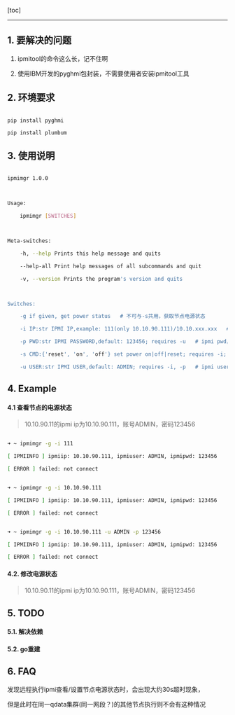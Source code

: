 ﻿[toc]



---

## 1. 要解决的问题

1. ipmitool的命令这么长，记不住啊

2. 使用IBM开发的pyghmi包封装，不需要使用者安装ipmitool工具

## 2. 环境要求

```

pip install pyghmi

pip install plumbum

```

## 3. 使用说明

```bash

ipmimgr 1.0.0



Usage:

    ipmimgr [SWITCHES]



Meta-switches:

    -h, --help Prints this help message and quits

    --help-all Print help messages of all subcommands and quit

    -v, --version Prints the program's version and quits



Switches:

    -g if given, get power status   # 不可与-s共用，获取节点电源状态

    -i IP:str IPMI IP,example: 111(only 10.10.90.111)/10.10.xxx.xxx   # 节点的ipmi ip，90网段直接输入最后一段即可，其他网段使用全ip

    -p PWD:str IPMI PASSWORD,default: 123456; requires -u   # ipmi pwd，默认为123456

    -s CMD:{'reset', 'on', 'off'} set power on|off|reset; requires -i; excludes -g   # 改变电源状态，重启(reset)、开启(on)、关闭(off)

    -u USER:str IPMI USER,default: ADMIN; requires -i, -p   # ipmi user，默认为ADMIN

```

## 4. Example

#### 4.1 查看节点的电源状态

>10.10.90.11的ipmi ip为10.10.90.111，账号ADMIN，密码123456

```bash

➜ ~ ipmimgr -g -i 111

[ IPMIINFO ] ipmiip: 10.10.90.111, ipmiuser: ADMIN, ipmipwd: 123456

[ ERROR ] failed: not connect

```

```bash

➜ ~ ipmimgr -g -i 10.10.90.111

[ IPMIINFO ] ipmiip: 10.10.90.111, ipmiuser: ADMIN, ipmipwd: 123456

[ ERROR ] failed: not connect
```

```bash

➜ ~ ipmimgr -g -i 10.10.90.111 -u ADMIN -p 123456

[ IPMIINFO ] ipmiip: 10.10.90.111, ipmiuser: ADMIN, ipmipwd: 123456

[ ERROR ] failed: not connect

```

#### 4.2. 修改电源状态

>10.10.90.11的ipmi ip为10.10.90.111，账号ADMIN，密码123456

## 5. TODO

#### 5.1. 解决依赖

#### 5.2. go重建

## 6. FAQ

发现远程执行ipmi查看/设置节点电源状态时，会出现大约30s超时现象，

但是此时在同一qdata集群(同一网段？)的其他节点执行则不会有这种情况